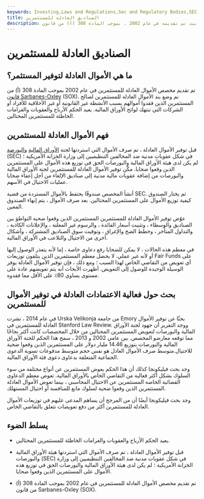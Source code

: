 ```yaml
---
keywords: Investing,Laws and Regulations,Sec and Regulatory Bodies,SEC
title: الصناديق العادلة للمستثمرين
description: الأموال العادلة للمستثمرين هي بند تم تقديمه في عام 2002 ، بموجب المادة 308 (أ) من قانون Sarbanes-Oxley.
---
```


# الصناديق العادلة للمستثمرين
## ما هي الأموال العادلة لتوفير المستثمر؟

تم تقديم مخصص الأموال العادلة للمستثمرين في عام 2002 بموجب المادة 308 (أ) من [قانون Sarbanes-Oxley](/sarbanesoxleyact) (SOX). تم وضع بند الأموال العادلة للمستثمرين لصالح المستثمرين الذين فقدوا أموالهم بسبب الأنشطة غير القانونية أو غير الأخلاقية للأفراد أو الشركات التي تنتهك لوائح الأوراق المالية. يعيد الحكم الأرباح والعقوبات والغرامات الخاطئة للمستثمرين المحتالين.

## فهم الأموال العادلة للمستثمرين

قبل توفير الأموال العادلة ، تم صرف الأموال التي استردتها لجنة [الأوراق المالية](/sec) [والبورصة](/sec) (SEC) في شكل عقوبات مدنية ضد المخالفين التنظيميين إلى وزارة الخزانة الأمريكية ؛ لم يكن لدى هيئة الأوراق المالية والبورصات الحق في توزيع هذه الأموال على المستثمرين الذين وقعوا ضحايا. مكّن توفير الأموال العادلة للمستثمرين لجنة الأوراق المالية والبورصات من إضافة عقوبات مالية مدنية إلى صناديق الإلغاء من أجل إعفاء ضحايا عمليات الاحتيال في الأسهم.

أنشأ المخصص صندوقًا يحتفظ بالأموال المستردة من قضية SEC. ثم يختار الصندوق كيفية توزيع الأموال على المستثمرين المحتالين. بعد صرف الأموال ، يتم إنهاء الصندوق المعين.

عوّض توفير الأموال العادلة للمستثمرين المستثمرين الذين وقعوا ضحية التواطؤ بين الصناديق والوسطاء ، وتثبيت أسعار الفائدة ، والرسوم غير المعلنة ، والإعلانات الكاذبة ، والتداول المتأخر ، وخطط الضخ والإغراق ، وتوقيت سوق الصناديق المشتركة ، وأشكال أخرى من الاحتيال والتلاعب في الأوراق المالية.

في معظم هذه الحالات ، لا يمكن للضحايا رفع دعاوى خاصة ، إما لأنه يتعذر الوصول إليها أو لأنه غير عملي. لا يحصل معظم المستثمرين الذين يتلقون توزيعات Fair Funds على أي تعويض من التقاضي الخاص لهذا السبب ؛ ومع ذلك ، فإن توفير الأموال العادلة يوفر الوسيلة الوحيدة للوصول إلى التعويض. أظهرت الأبحاث أنه يتم تعويضهم عادة على مستوى يساوي 80٪ على الأقل مما فقدوه.

## بحث حول فعالية الاعتمادات العادلة في توفير الأموال للمستثمرين

في عام 2014 ، نشرت Urska Velikonja من جامعة Emory بحثًا عن توفير الأموال العادلة للمستثمرين في Stanford Law Review. ووجد التقرير أن جهود لجنة الأوراق المالية والبورصات لتعويض المستثمرين المحتالين من خلال المخصصات كانت أكثر نجاحًا مما توقعه معارضو المخصص. بين عامي 2002 و 2013 ، سمح هذا الحكم للجنة الأوراق المالية والبورصات بتوزيع 14.46 مليار دولار على المستثمرين الذين وقعوا ضحية للاحتيال.متوسط صرف الأموال العادل هو نفس حجم متوسط مدفوعات تسوية الدعوى الجماعية المتعلقة بدعاوى دعوى فئة الأوراق المالية.

وجد بحث فيليكونجا كذلك أن هذا الحكم يعوض المستثمرين عن أنواع مختلفة من سوء السلوك بشكل أكثر فعالية من التقاضي الخاص بالأوراق المالية. تعوض معظم الدعاوى القضائية الخاصة المستثمرين عن الاحتيال المحاسبي ، بينما تعوض الأموال العادلة المستثمرين الذين وقعوا ضحية لسلوك مانع للمنافسة أو احتيال المستهلك.

وجد بحث فيليكونجا أيضًا أن من المرجح أن يساهم المدعى عليهم في توزيعات الأموال العادلة للمستثمرين أكثر من دفع تعويضات تتعلق بالتقاضي الخاص.

## يسلط الضوء

- يعيد الحكم الأرباح والعقوبات والغرامات الخاطئة للمستثمرين المحتالين.

- قبل توفير الأموال العادلة ، تم صرف الأموال التي استردتها هيئة الأوراق المالية والبورصات (SEC) في شكل عقوبات مدنية ضد المخالفين التنظيميين إلى وزارة الخزانة الأمريكية ؛ لم يكن لدى هيئة الأوراق المالية والبورصات الحق في توزيع هذه الأموال على المستثمرين الذين وقعوا ضحايا.

- تم تقديم مخصص الأموال العادلة للمستثمرين في عام 2002 بموجب المادة 308 (أ) من قانون Sarbanes-Oxley (SOX).

